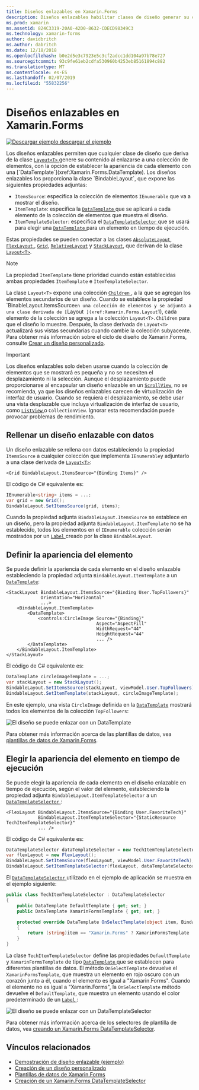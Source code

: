 ```yaml
---
title: Diseños enlazables en Xamarin.Forms
description: Diseños enlazables habilitar clases de diseño generar su contenido mediante un enlace a una colección de elementos, con la opción para establecer la apariencia de cada elemento con un DataTemplate.
ms.prod: xamarin
ms.assetid: 824C3319-20A0-42D0-8632-CDECD98349C3
ms.technology: xamarin-forms
author: davidbritch
ms.author: dabritch
ms.date: 12/18/2018
ms.openlocfilehash: b0e2d5e3c7923e5c3cf2adcc1dd104a97b78e727
ms.sourcegitcommit: 93c9fe61eb2cdfa530960b4253eb85161894c882
ms.translationtype: MT
ms.contentlocale: es-ES
ms.lasthandoff: 02/07/2019
ms.locfileid: "55832256"
---
```

# <a name="bindable-layouts-in-xamarinforms"></a>Diseños enlazables en Xamarin.Forms

[![Descargar ejemplo](~/media/shared/download.png) descargar el ejemplo](https://developer.xamarin.com/samples/xamarin-forms/UserInterface/BindableLayouts/)

Los diseños enlazables permiten que cualquier clase de diseño que deriva de la clase [ `Layout<T>` ](xref:Xamarin.Forms.Layout`1) genere su contenido al enlazarse a una colección de elementos, con la opción de establecer la apariencia de cada elemento con una [`DataTemplate`](xref:Xamarin.Forms.DataTemplate). Los diseños enlazables los proporciona la clase `BindableLayout`, que expone las siguientes propiedades adjuntas:

- `ItemsSource`: especifica la colección de elementos `IEnumerable` que va a mostrar el diseño.
- `ItemTemplate`: especifica la [ `DataTemplate` ](xref:Xamarin.Forms.DataTemplate) que se aplicará a cada elemento de la colección de elementos que muestra el diseño.
- `ItemTemplateSelector`: especifica el [ `DataTemplateSelector` ](xref:Xamarin.Forms.DataTemplateSelector) que se usará para elegir una [ `DataTemplate` ](xref:Xamarin.Forms.DataTemplate) para un elemento en tiempo de ejecución.

Estas propiedades se pueden conectar a las clases [`AbsoluteLayout`](xref:Xamarin.Forms.AbsoluteLayout), [ `FlexLayout` ](xref:Xamarin.Forms.FlexLayout), [`Grid`](xref:Xamarin.Forms.Grid), [`RelativeLayout`](xref:Xamarin.Forms.RelativeLayout) y [`StackLayout`](xref:Xamarin.Forms.StackLayout), que derivan de la clase [`Layout<T>`](xref:Xamarin.Forms.Layout`1).

> [!NOTE]
> La propiedad `ItemTemplate` tiene prioridad cuando están establecidas ambas propiedades `ItemTemplate` e `ItemTemplateSelector`.

La clase `Layout<T>` expone una colección [ `Children` ](xref:Xamarin.Forms.Layout`1.Children), a la que se agregan los elementos secundarios de un diseño. Cuando se establece la propiedad `BinableLayout.ItemsSource` en una colección de elementos y se adjunta a una clase derivada de [ `Layout<T>` ](xref:Xamarin.Forms.Layout`1), cada elemento de la colección se agrega a la colección `Layout<T>.Children` para que el diseño lo muestre. Después, la clase derivada de `Layout<T>` actualizará sus vistas secundarias cuando cambie la colección subyacente. Para obtener más información sobre el ciclo de diseño de Xamarin.Forms, consulte [Crear un diseño personalizado](~/xamarin-forms/user-interface/layouts/custom.md).

> [!IMPORTANT]
> Los diseños enlazables solo deben usarse cuando la colección de elementos que se mostrará es pequeña y no se necesiten el desplazamiento ni la selección. Aunque el desplazamiento puede proporcionarse al encapsular un diseño enlazable en un [ `ScrollView`](xref:Xamarin.Forms.ScrollView), no se recomienda, ya que los diseños enlazables carecen de virtualización de interfaz de usuario. Cuando se requiera el desplazamiento, se debe usar una vista desplazable que incluya virtualización de interfaz de usuario, como [ `ListView` ](xref:Xamarin.Forms.ListView) o `CollectionView`. Ignorar esta recomendación puede provocar problemas de rendimiento.

## <a name="populating-a-bindable-layout-with-data"></a>Rellenar un diseño enlazable con datos

Un diseño enlazable se rellena con datos estableciendo la propiedad `ItemsSource` a cualquier colección que implementa `IEnumerable`y adjuntarlo a una clase derivada de [`Layout<T>`](xref:Xamarin.Forms.Layout`1):

```xaml
<Grid BindableLayout.ItemsSource="{Binding Items}" />
```

El código de C# equivalente es:

```csharp
IEnumerable<string> items = ...;
var grid = new Grid();
BindableLayout.SetItemsSource(grid, items);
```

Cuando la propiedad adjunta `BindableLayout.ItemsSource` se establece en un diseño, pero la propiedad adjunta `BindableLayout.ItemTemplate` no se ha establecido, todos los elementos en el `IEnumerable` colección serán mostrados por un [ `Label` ](xref:Xamarin.Forms.Label) creado por la clase `BindableLayout`.

## <a name="defining-item-appearance"></a>Definir la apariencia del elemento

Se puede definir la apariencia de cada elemento en el diseño enlazable estableciendo la propiedad adjunta `BindableLayout.ItemTemplate` a un [`DataTemplate`](xref:Xamarin.Forms.DataTemplate):

```xaml
<StackLayout BindableLayout.ItemsSource="{Binding User.TopFollowers}"
             Orientation="Horizontal"
             ...>
    <BindableLayout.ItemTemplate>
        <DataTemplate>
            <controls:CircleImage Source="{Binding}"
                                  Aspect="AspectFill"
                                  WidthRequest="44"
                                  HeightRequest="44"
                                  ... />
        </DataTemplate>
    </BindableLayout.ItemTemplate>
</StackLayout>
```

El código de C# equivalente es:

```csharp
DataTemplate circleImageTemplate = ...;
var stackLayout = new StackLayout();
BindableLayout.SetItemsSource(stackLayout, viewModel.User.TopFollowers);
BindableLayout.SetItemTemplate(stackLayout, circleImageTemplate);
```

En este ejemplo, una vista `CircleImage` definida en la  [`DataTemplate`](xref:Xamarin.Forms.DataTemplate) mostrará todos los elementos de la colección `TopFollowers`:

![El diseño se puede enlazar con un DataTemplate](bindable-layouts-images/top-followers.png "enlazable diseño con una plantilla de datos")

Para obtener más información acerca de las plantillas de datos, vea [plantillas de datos de Xamarin.Forms](~/xamarin-forms/app-fundamentals/templates/data-templates/index.md).

## <a name="choosing-item-appearance-at-runtime"></a>Elegir la apariencia del elemento en tiempo de ejecución

Se puede elegir la apariencia de cada elemento en el diseño enlazable en tiempo de ejecución, según el valor del elemento, estableciendo la propiedad adjunta `BindableLayout.ItemTemplateSelector` a un [ `DataTemplateSelector` ](xref:Xamarin.Forms.DataTemplateSelector):

```xaml
<FlexLayout BindableLayout.ItemsSource="{Binding User.FavoriteTech}"
            BindableLayout.ItemTemplateSelector="{StaticResource TechItemTemplateSelector}"
            ... />
```

El código de C# equivalente es:

```csharp
DataTemplateSelector dataTemplateSelector = new TechItemTemplateSelector { ... };
var flexLayout = new FlexLayout();
BindableLayout.SetItemsSource(flexLayout, viewModel.User.FavoriteTech);
BindableLayout.SetItemTemplateSelector(flexLayout, dataTemplateSelector);
```

El [ `DataTemplateSelector` ](xref:Xamarin.Forms.DataTemplateSelector) utilizado en el ejemplo de aplicación se muestra en el ejemplo siguiente:

```csharp
public class TechItemTemplateSelector : DataTemplateSelector
{
    public DataTemplate DefaultTemplate { get; set; }
    public DataTemplate XamarinFormsTemplate { get; set; }

    protected override DataTemplate OnSelectTemplate(object item, BindableObject container)
    {
        return (string)item == "Xamarin.Forms" ? XamarinFormsTemplate : DefaultTemplate;
    }
}
```

La clase `TechItemTemplateSelector` define las propiedades `DefaultTemplate` y `XamarinFormsTemplate` de tipo [ `DataTemplate` ](xref:Xamarin.Forms.DataTemplate) que se establecen para diferentes plantillas de datos. El método `OnSelectTemplate`  devuelve el `XamarinFormsTemplate`, que muestra un elemento en rojo oscuro con un corazón junto a él, cuando el elemento es igual a "Xamarin.Forms". Cuando el elemento no es igual a "Xamarin.Forms", la `OnSelectTemplate` método devuelve el `DefaultTemplate`, que muestra un elemento usando el color predeterminado de un [ `Label` ](xref:Xamarin.Forms.Label):

![El diseño se puede enlazar con un DataTemplateSelector](bindable-layouts-images/favorite-tech.png "Diseño enlazable con un selector de plantillas de datos")

Para obtener más información acerca de los selectores de plantilla de datos, vea [creando un Xamarin.Forms DataTemplateSelector](~/xamarin-forms/app-fundamentals/templates/data-templates/selector.md).

## <a name="related-links"></a>Vínculos relacionados

- [Demostración de diseño enlazable (ejemplo)](https://developer.xamarin.com/samples/xamarin-forms/UserInterface/BindableLayouts/)
- [Creación de un diseño personalizado](~/xamarin-forms/user-interface/layouts/custom.md)
- [Plantillas de datos de Xamarin.Forms](~/xamarin-forms/app-fundamentals/templates/data-templates/index.md)
- [Creación de un Xamarin.Forms DataTemplateSelector](~/xamarin-forms/app-fundamentals/templates/data-templates/selector.md)
